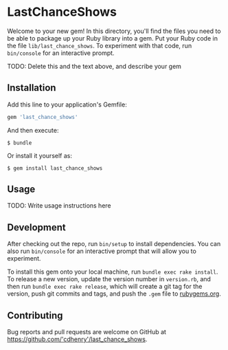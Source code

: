 # LastChanceShows

Welcome to your new gem! In this directory, you'll find the files you need to be able to package up your Ruby library into a gem. Put your Ruby code in the file `lib/last_chance_shows`. To experiment with that code, run `bin/console` for an interactive prompt.

TODO: Delete this and the text above, and describe your gem

## Installation

Add this line to your application's Gemfile:

```ruby
gem 'last_chance_shows'
```

And then execute:

    $ bundle

Or install it yourself as:

    $ gem install last_chance_shows

## Usage

TODO: Write usage instructions here

## Development

After checking out the repo, run `bin/setup` to install dependencies. You can also run `bin/console` for an interactive prompt that will allow you to experiment.

To install this gem onto your local machine, run `bundle exec rake install`. To release a new version, update the version number in `version.rb`, and then run `bundle exec rake release`, which will create a git tag for the version, push git commits and tags, and push the `.gem` file to [rubygems.org](https://rubygems.org).

## Contributing

Bug reports and pull requests are welcome on GitHub at https://github.com/'cdhenry'/last_chance_shows.
